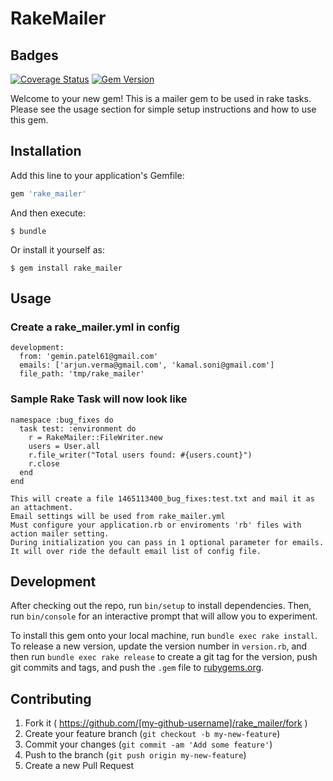 # RakeMailer

## Badges
[![Coverage Status](https://coveralls.io/repos/github/GeminPatel/rake_mailer/badge.svg?branch=master)](https://coveralls.io/github/GeminPatel/rake_mailer?branch=master)
[![Gem Version](https://badge.fury.io/rb/rake_mailer.svg)](https://badge.fury.io/rb/rake_mailer)

Welcome to your new gem! This is a mailer gem to be used in rake tasks.
Please see the usage section for simple setup instructions and how to use this gem.

## Installation

Add this line to your application's Gemfile:

```ruby
gem 'rake_mailer'
```

And then execute:

    $ bundle

Or install it yourself as:

    $ gem install rake_mailer

## Usage

### Create a rake_mailer.yml in config
    development:
      from: 'gemin.patel61@gmail.com'
      emails: ['arjun.verma@gmail.com', 'kamal.soni@gmail.com']
      file_path: 'tmp/rake_mailer'

### Sample Rake Task will now look like
    namespace :bug_fixes do
      task test: :environment do
        r = RakeMailer::FileWriter.new
        users = User.all
        r.file_writer("Total users found: #{users.count}")
        r.close
      end
    end
  ```
  This will create a file 1465113400_bug_fixes:test.txt and mail it as an attachment. 
  Email settings will be used from rake_mailer.yml
  Must configure your application.rb or enviroments 'rb' files with action mailer setting.
  During initialization you can pass in 1 optional parameter for emails. It will over ride the default email list of config file.
  ```

## Development

After checking out the repo, run `bin/setup` to install dependencies. Then, run `bin/console` for an interactive prompt that will allow you to experiment.

To install this gem onto your local machine, run `bundle exec rake install`. To release a new version, update the version number in `version.rb`, and then run `bundle exec rake release` to create a git tag for the version, push git commits and tags, and push the `.gem` file to [rubygems.org](https://rubygems.org).

## Contributing

1. Fork it ( https://github.com/[my-github-username]/rake_mailer/fork )
2. Create your feature branch (`git checkout -b my-new-feature`)
3. Commit your changes (`git commit -am 'Add some feature'`)
4. Push to the branch (`git push origin my-new-feature`)
5. Create a new Pull Request
